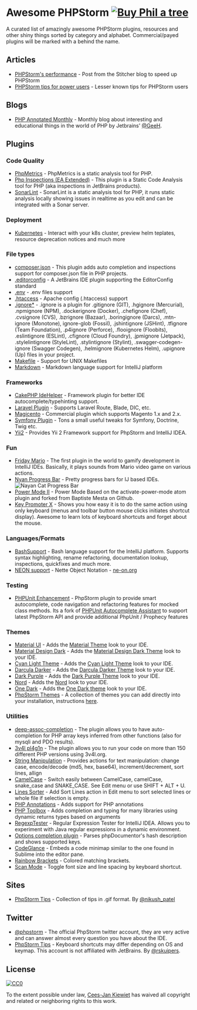 # Awesome PHPStorm [![Buy Phil a tree](https://img.shields.io/badge/Buy%20Phil%20a%20tree-%F0%9F%8C%B3-lightgreen)](https://offset.earth/philsturgeon)

A curated list of amazingly awesome PHPStorm plugins, resources and other shiny things sorted by category and alphabet. Commercial/payed plugins will be marked with a  behind the name.

## Articles

* [PHPStorm's performance](https://www.stitcher.io/blog/phpstorm-performance) - Post from the Stitcher blog to speed up PHPStorm
* [PHPStorm tips for power users](https://www.stitcher.io/blog/phpstorm-tips-for-power-users) - Lesser known tips for PHPStorm users

## Blogs

* [PHP Annotated Monthly](https://blog.jetbrains.com/phpstorm/category/php-annotated-monthly/) - Monthly blog about interesting and educational things in the world of PHP by Jetbrains' [@GeeH](https://github.com/GeeH).

## Plugins

### Code Quality

* [PhpMetrics](https://plugins.jetbrains.com/plugin/7500-phpmetrics) - PhpMetrics is a static analysis tool for PHP.
* [Php Inspections (EA Extended)](https://plugins.jetbrains.com/plugin/7622-php-inspections-ea-extended-) - This plugin is a Static Code Analysis tool for PHP (aka inspections in JetBrains products). 
* [SonarLint](https://plugins.jetbrains.com/plugin/7973-sonarlint) - SonarLint is a static analysis tool for PHP, it runs static analysis locally showing issues in realtime as you edit and can be integrated with a Sonar server.

### Deployment

* [Kubernetes](https://plugins.jetbrains.com/plugin/10485-kubernetes) - Interact with your k8s cluster, preview helm teplates, resource deprecation notices and much more

### File types

* [composer.json](https://plugins.jetbrains.com/plugin/7631-php-composer-json-support) - This plugin adds auto completion and inspections support for composer.json file in PHP projects.
* [.editorconfig](https://plugins.jetbrains.com/plugin/7294-editorconfig) - A JetBrains IDE plugin supporting the EditorConfig standard
* [.env](https://plugins.jetbrains.com/plugin/9525--env-files-support) - .env files support 
* [.htaccess](https://plugins.jetbrains.com/plugin/6834-apache-config--htaccess-support) - Apache config (.htaccess) support
* [.ignore*](https://plugins.jetbrains.com/plugin/7495--ignore) - .ignore is a plugin for .gitignore (GIT), .hgignore (Mercurial), .npmignore (NPM), .dockerignore (Docker), .chefignore (Chef), .cvsignore (CVS), .bzrignore (Bazaar), .boringignore (Darcs), .mtn-ignore (Monotone), ignore-glob (Fossil), .jshintignore (JSHint), .tfignore (Team Foundation), .p4ignore (Perforce), .flooignore (Floobits), .eslintignore (ESLint), .cfignore (Cloud Foundry), .jpmignore (Jetpack), .stylelintignore (StyleLint), .stylintignore (Stylint), .swagger-codegen-ignore (Swagger Codegen), .helmignore (Kubernetes Helm), .upignore (Up) files in your project. 
* [Makefile](https://plugins.jetbrains.com/plugin/9333-makefile-support) - Support for UNIX Makefiles
* [Markdown](https://plugins.jetbrains.com/plugin/7896-markdown-navigator) - Markdown language support for IntelliJ platform

### Frameworks

* [CakePHP IdeHelper](https://github.com/dereuromark/cakephp-ide-helper) - Framework plugin for better IDE autocomplete/typehinting support.
* [Laravel Plugin](https://plugins.jetbrains.com/plugin/7532-laravel-plugin) - Supports Laravel Route, Blade, DIC, etc.
* [Magicento](http://magicento.com/)  - Commercial plugin which supports Magento 1.x and 2.x.
* [Symfony Plugin](https://plugins.jetbrains.com/plugin/7219-symfony-plugin) - Tons a small useful tweaks for Symfony, Doctrine, Twig etc.
* [Yii2](https://plugins.jetbrains.com/plugin/9388-yii2-support) - Provides Yii 2 Framework support for PhpStorm and IntelliJ IDEA.

### Fun

* [Friday Mario](https://plugins.jetbrains.com/plugin/7599-fridaymario) - The first plugin in the world to gamify development in IntelliJ IDEs. Basically, it plays sounds from Mario video game on various actions. 
* [Nyan Progress Bar](https://plugins.jetbrains.com/plugin/8575-nyan-progress-bar) - Pretty progress bars for IJ based IDEs. ![Nayan Cat Progress Bar](https://github.com/WyriHaximus/awesome-phpstorm/blob/master/images/nayan_cat.png)
* [Power Mode II](https://plugins.jetbrains.com/plugin/8251-power-mode-ii) - Power Mode Based on the activate-power-mode atom plugin and forked from Baptiste Mesta on Github.
* [Key Promoter X](https://github.com/halirutan/IntelliJ-Key-Promoter-X) - Shows you how easy it is to do the same action using only keyboard (menus and toolbar button mouse clicks initiates shortcut display). Awesome to learn lots of keyboard shortcuts and forget about the mouse.

### Languages/Formats

* [BashSupport](https://plugins.jetbrains.com/plugin/4230-bashsupport) - Bash language support for the IntelliJ platform. Supports syntax highlighting, rename refactoring, documentation lookup, inspections, quickfixes and much more.
* [NEON support](https://plugins.jetbrains.com/plugin/7060-neon-support) - Nette Object Notation - [ne-on.org](https://ne-on.org/)

### Testing

* [PHPUnit Enhancement](https://plugins.jetbrains.com/plugin/9674-phpunit-enhancement) - PhpStorm plugin to provide smart autocomplete, code navigation and refactoring features for mocked class methods. Its a fork of [PHPUnit Autocomplete Assistant](https://plugins.jetbrains.com/plugin/7722-phpunit-autocomplete-assistant) to support latest PhpStorm API and provide additional PhpUnit / Prophecy features

### Themes

* [Material UI](https://plugins.jetbrains.com/plugin/8006-material-theme-ui) - Adds the [Material Theme](https://github.com/equinusocio/material-theme) look to your IDE.
* [Material Design Dark](https://plugins.jetbrains.com/plugin/12134-material-design-dark-theme) - Adds the [Material Design Dark Theme](https://github.com/xinkunZ/NotReallyMDTheme) look to your IDE.
* [Cyan Light Theme](https://plugins.jetbrains.com/plugin/12102-cyan-light-theme) - Adds the [Cyan Light Theme](https://github.com/OlyaB/CyanTheme) look to your IDE. 
* [Darcula Darker](https://plugins.jetbrains.com/plugin/12692-darcula-darker-theme) - Adds the [Darcula Darker Theme](https://github.com/vecheslav/darcula-darker) look to your IDE.
* [Dark Purple](https://plugins.jetbrains.com/plugin/12100-dark-purple-theme) - Adds the [Dark Purple Theme](https://github.com/OlyaB/DarkPurpleTheme) look to your IDE.
* [Nord](https://plugins.jetbrains.com/plugin/10321-nord) - Adds the [Nord](https://github.com/arcticicestudio/nord-jetbrains) look to your IDE.
* [One Dark](https://plugins.jetbrains.com/plugin/11938-one-dark-theme) - Adds the [One Dark theme](https://github.com/one-dark/jetbrains-one-dark-theme) look to your IDE.
* [PhpStorm Themes](http://www.phpstorm-themes.com/) - A collection of themes you can add directly into your installation, instructions [here](http://www.phpstorm-themes.com/content/help).

### Utilities

* [deep-assoc-completion](https://plugins.jetbrains.com/plugin/9927-deep-assoc-completion)  - The plugin allows you to have auto-completion for PHP array keys inferred from other functions (also for mysqli and PDO results).
* [3v4l pl4g1n](https://plugins.jetbrains.com/plugin/8598-3v4l-pl4g1n) - The plugin allows you to run your code on more than 150 different PHP versions using 3v4l.org.
* [String Manipulation](https://plugins.jetbrains.com/plugin/2162-string-manipulation) - Provides actions for text manipulation: change case, encode/decode (md5, hex, base64), increment/decrement, sort lines, allign
* [CamelCase](https://plugins.jetbrains.com/plugin/7160-camelcase) - Switch easily between CamelCase, camelCase, snake_case and SNAKE_CASE. See Edit menu or use SHIFT + ALT + U.
* [Lines Sorter](https://plugins.jetbrains.com/plugin/5919-lines-sorter) - Add Sort Lines action in Edit menu to sort selected lines or whole file if selection is empty.
* [PHP Annotations](https://plugins.jetbrains.com/plugin/7320-php-annotations) - Adds support for PHP annotations
* [PHP Toolbox](https://plugins.jetbrains.com/plugin/8133-php-toolbox) - Adds completion and typing for many libraries using dynamic returns types based on arguments
* [RegexpTester](https://plugins.jetbrains.com/plugin/2917-regexptester) - Regular Expression Tester for IntelliJ IDEA. Allows you to experiment with Java regular expressions in a dynamic environment. 
* [Options completion plugin](https://github.com/woru/options-completion-phpstorm-plugin) - Parses phpDocumentor's hash description and shows supported keys.  
* [CodeGlance](https://plugins.jetbrains.com/plugin/7275-codeglance) - 
Embeds a code minimap similar to the one found in Sublime into the editor pane.
* [Rainbow Brackets](https://github.com/izhangzhihao/intellij-rainbow-brackets) - Colored matching brackets.
* [Scan Mode](https://plugins.jetbrains.com/plugin/15191-scan-mode) - Toggle font size and line spacing by keyboard shortcut.

## Sites

* [PhpStorm Tips](https://phpstorm.tips/) - Collection of tips in .gif format. By [@nikush_patel](https://twitter.com/nikush_patel)

## Twitter

* [@phpstorm](https://twitter.com/phpstorm) - The official PhpStorm twitter account, they are very active and can answer almost every question you have about the IDE.
* [PhpStorm Tips](https://twitter.com/PhpStormTips) - Keyboard shortcuts may differ depending on OS and keymap. This account is not affiliated with JetBrains. By [@rskuipers](https://github.com/rskuipers).

## License

[![CC0](http://mirrors.creativecommons.org/presskit/buttons/88x31/svg/cc-zero.svg)](https://creativecommons.org/publicdomain/zero/1.0/)

To the extent possible under law, [Cees-Jan Kiewiet](http://wyrihaximus.net/) has waived all copyright and related or neighboring rights to this work.
